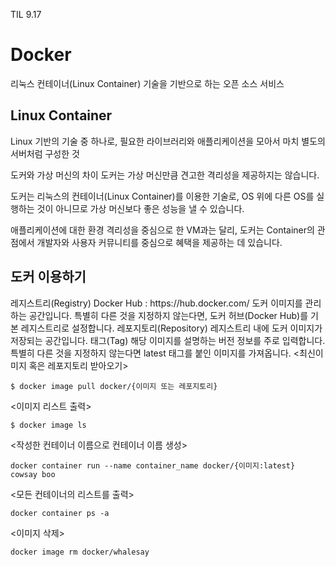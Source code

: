 TIL 9.17
<h1>Docker</h1>
리눅스 컨테이너(Linux Container) 기술을 기반으로 하는 오픈 소스 서비스

<h2>Linux Container</h2>
Linux 기반의 기술 중 하나로, 필요한 라이브러리와 애플리케이션을 모아서 마치 별도의 서버처럼 구성한 것

도커와 가상 머신의 차이
도커는 가상 머신만큼 견고한 격리성을 제공하지는 않습니다.

도커는 리눅스의 컨테이너(Linux Container)를 이용한 기술로, OS 위에 다른 OS를 실행하는 것이 아니므로 가상 머신보다 좋은 성능을 낼 수 있습니다.

애플리케이션에 대한 환경 격리성을 중심으로 한 VM과는 달리, 도커는 Container의 관점에서 개발자와 사용자 커뮤니티를 중심으로 혜택을 제공하는 데 있습니다.

<h2>도커 이용하기</h2>
레지스트리(Registry)
Docker Hub : https://hub.docker.com/
도커 이미지를 관리하는 공간입니다.
특별히 다른 것을 지정하지 않는다면, 도커 허브(Docker Hub)를 기본 레지스트리로 설정합니다.
레포지토리(Repository)
레지스트리 내에 도커 이미지가 저장되는 공간입니다.
태그(Tag)
해당 이미지를 설명하는 버전 정보를 주로 입력합니다.
특별히 다른 것을 지정하지 않는다면 latest 태그를 붙인 이미지를 가져옵니다.
<최신이미지 혹은 레포지토리 받아오기>

```
$ docker image pull docker/{이미지 또는 레포지토리}
```

<이미지 리스트 출력>
```
$ docker image ls
```

<작성한 컨테이너 이름으로 컨테이너 이름 생성>
```
docker container run --name container_name docker/{이미지:latest} cowsay boo
```
<모든 컨테이너의 리스트를 출력>
```
docker container ps -a
```
<이미지 삭제>
```
docker image rm docker/whalesay
```
